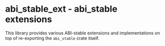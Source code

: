 # abi_stable_ext - abi_stable extensions

This library provides various ABI-stable extensions and implementations on top
of re-exporting the `abi_stable` crate itself.
